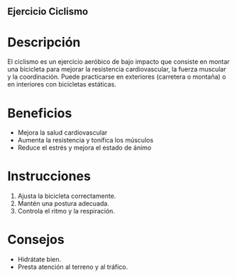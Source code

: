## Ejercicio Ciclismo

# Descripción
El ciclismo es un ejercicio aeróbico de bajo impacto que consiste en montar una bicicleta para mejorar la resistencia cardiovascular, la fuerza muscular y la coordinación. Puede practicarse en exteriores (carretera o montaña) o en interiores con bicicletas estáticas.

# Beneficios
- Mejora la salud cardiovascular
- Aumenta la resistencia y tonifica los músculos
- Reduce el estrés y mejora el estado de ánimo

# Instrucciones
1. Ajusta la bicicleta correctamente.
2. Mantén una postura adecuada.
3. Controla el ritmo y la respiración.

# Consejos
- Hidrátate bien.
- Presta atención al terreno y al tráfico.